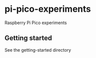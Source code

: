 # pi-pico-experiments
Raspberry Pi Pico experiments

## Getting started
See the getting-started directory

